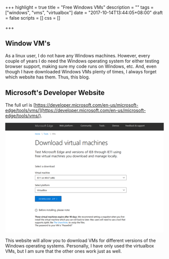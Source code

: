 +++
highlight = true
title = "Free Windows VMs"
description = ""
tags = ["windows", "vms", "virtualbox"]
date = "2017-10-14T13:44:05+08:00"
draft = false
scripts = []
css = []

+++
## Window VM's

As a linux user, I do not have any Windows machines. However, every couple of years I do need the Windows operating system for either testing browser support, making sure my code runs on Windows, etc. And, even though I have downloaded Windows VMs plenty of times, I always forget which website has them. Thus, this blog.

## Microsoft's Developer Website
The full url is [https://developer.microsoft.com/en-us/microsoft-edge/tools/vms/](https://developer.microsoft.com/en-us/microsoft-edge/tools/vms/).

![](/static/img/windows_vm.png)

This website will allow you to download VMs for different versions of the Windows operating systems. Personally, I have only used the virtualbox VMs, but I am sure that the other ones work just as well.
